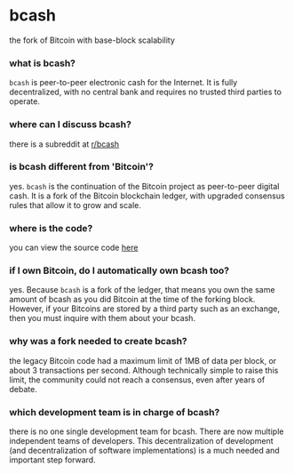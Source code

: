 # bcash

the fork of Bitcoin with base-block scalability

### what is bcash?

`bcash` is peer-to-peer electronic cash for the Internet. It is fully decentralized, with no central bank and requires no trusted third parties to operate.

### where can I discuss bcash?

there is a subreddit at [r/bcash](https://reddit.com/r/bcash)

### is bcash different from 'Bitcoin'?

yes. `bcash` is the continuation of the Bitcoin project as peer-to-peer digital cash. It is a fork of the Bitcoin blockchain ledger, with upgraded consensus rules that allow it to grow and scale.

### where is the code?

you can view the source code [here](https://github.com/Bitcoin-ABC/bitcoin-abc)

### if I own Bitcoin, do I automatically own bcash too? 

yes. Because `bcash` is a fork of the ledger, that means you own the same amount of bcash as you did Bitcoin at the time of the forking block. However, if your Bitcoins are stored by a third party such as an exchange, then you must inquire with them about your bcash.

### why was a fork needed to create bcash?

the legacy Bitcoin code had a maximum limit of 1MB of data per block, or about 3 transactions per second. Although technically simple to raise this limit, the community could not reach a consensus, even after years of debate.

### which development team is in charge of bcash? 

there is no one single development team for bcash. There are now multiple independent teams of developers. This decentralization of development (and decentralization of software implementations) is a much needed and important step forward.
